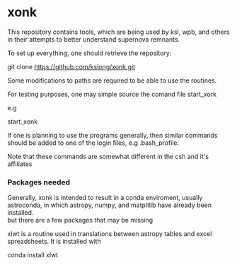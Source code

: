 # xonk

This repository contains tools, which are being used by ksl, wpb, and others 
in their attempts to better understand supernova remnants.

To set up everything, one should retrieve the repository:

git clone https://github.com/kslong/xonk.git

Some modifications to paths are required to be able to use the
routines.  

For testing purposes, one may simple source the comand file start_xork

e.g

start_xonk

If one is planning to use the programs generally, then similar commands 
should be added to one of the login files, e.g .bash_profile.

Note that these commands are somewhat different in the csh and it's affiliates

### Packages needed

Generally, xonk is intended to result in a conda enviroment, usually astroconda, 
in which astropy, numpy, and matpltlib have already been installed.  
but there are a few packages that may be missing

xlwt is a routine used in translations between astropy tables and excel spreadsheets.
It is installed with

conda install xlwt
